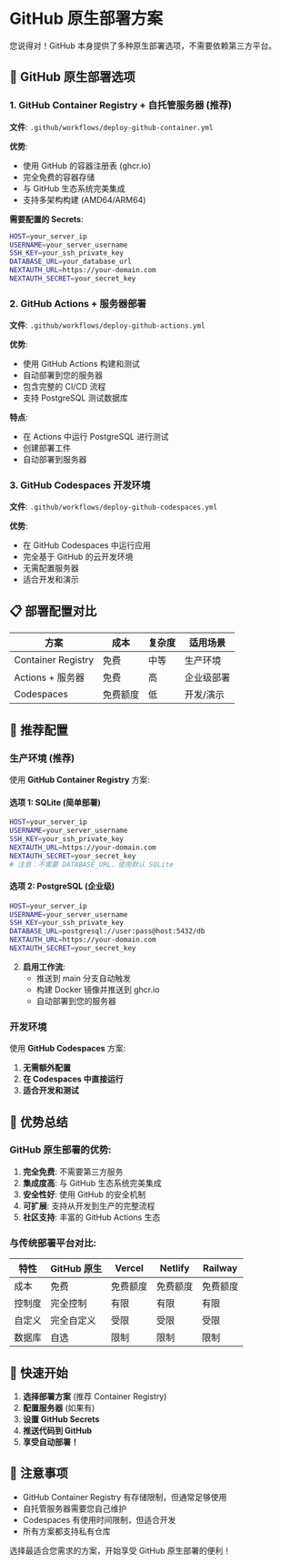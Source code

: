 # GitHub 原生部署方案

您说得对！GitHub 本身提供了多种原生部署选项，不需要依赖第三方平台。

## 🚀 GitHub 原生部署选项

### 1. **GitHub Container Registry + 自托管服务器** (推荐)

**文件**: `.github/workflows/deploy-github-container.yml`

**优势**:
- 使用 GitHub 的容器注册表 (ghcr.io)
- 完全免费的容器存储
- 与 GitHub 生态系统完美集成
- 支持多架构构建 (AMD64/ARM64)

**需要配置的 Secrets**:
```bash
HOST=your_server_ip
USERNAME=your_server_username
SSH_KEY=your_ssh_private_key
DATABASE_URL=your_database_url
NEXTAUTH_URL=https://your-domain.com
NEXTAUTH_SECRET=your_secret_key
```

### 2. **GitHub Actions + 服务器部署**

**文件**: `.github/workflows/deploy-github-actions.yml`

**优势**:
- 使用 GitHub Actions 构建和测试
- 自动部署到您的服务器
- 包含完整的 CI/CD 流程
- 支持 PostgreSQL 测试数据库

**特点**:
- 在 Actions 中运行 PostgreSQL 进行测试
- 创建部署工件
- 自动部署到服务器

### 3. **GitHub Codespaces 开发环境**

**文件**: `.github/workflows/deploy-github-codespaces.yml`

**优势**:
- 在 GitHub Codespaces 中运行应用
- 完全基于 GitHub 的云开发环境
- 无需配置服务器
- 适合开发和演示

## 📋 部署配置对比

| 方案 | 成本 | 复杂度 | 适用场景 |
|------|------|--------|----------|
| Container Registry | 免费 | 中等 | 生产环境 |
| Actions + 服务器 | 免费 | 高 | 企业级部署 |
| Codespaces | 免费额度 | 低 | 开发/演示 |

## 🔧 推荐配置

### 生产环境 (推荐)
使用 **GitHub Container Registry** 方案:

#### 选项 1: SQLite (简单部署)
```bash
HOST=your_server_ip
USERNAME=your_server_username  
SSH_KEY=your_ssh_private_key
NEXTAUTH_URL=https://your-domain.com
NEXTAUTH_SECRET=your_secret_key
# 注意：不需要 DATABASE_URL，使用默认 SQLite
```

#### 选项 2: PostgreSQL (企业级)
```bash
HOST=your_server_ip
USERNAME=your_server_username  
SSH_KEY=your_ssh_private_key
DATABASE_URL=postgresql://user:pass@host:5432/db
NEXTAUTH_URL=https://your-domain.com
NEXTAUTH_SECRET=your_secret_key
```

2. **启用工作流**:
   - 推送到 main 分支自动触发
   - 构建 Docker 镜像并推送到 ghcr.io
   - 自动部署到您的服务器

### 开发环境
使用 **GitHub Codespaces** 方案:

1. **无需额外配置**
2. **在 Codespaces 中直接运行**
3. **适合开发和测试**

## 🎯 优势总结

### GitHub 原生部署的优势:

1. **完全免费**: 不需要第三方服务
2. **集成度高**: 与 GitHub 生态系统完美集成
3. **安全性好**: 使用 GitHub 的安全机制
4. **可扩展**: 支持从开发到生产的完整流程
5. **社区支持**: 丰富的 GitHub Actions 生态

### 与传统部署平台对比:

| 特性 | GitHub 原生 | Vercel | Netlify | Railway |
|------|-------------|--------|---------|---------|
| 成本 | 免费 | 免费额度 | 免费额度 | 免费额度 |
| 控制度 | 完全控制 | 有限 | 有限 | 有限 |
| 自定义 | 完全自定义 | 受限 | 受限 | 受限 |
| 数据库 | 自选 | 限制 | 限制 | 限制 |

## 🚀 快速开始

1. **选择部署方案** (推荐 Container Registry)
2. **配置服务器** (如果有)
3. **设置 GitHub Secrets**
4. **推送代码到 GitHub**
5. **享受自动部署！**

## 📝 注意事项

- GitHub Container Registry 有存储限制，但通常足够使用
- 自托管服务器需要您自己维护
- Codespaces 有使用时间限制，但适合开发
- 所有方案都支持私有仓库

选择最适合您需求的方案，开始享受 GitHub 原生部署的便利！
